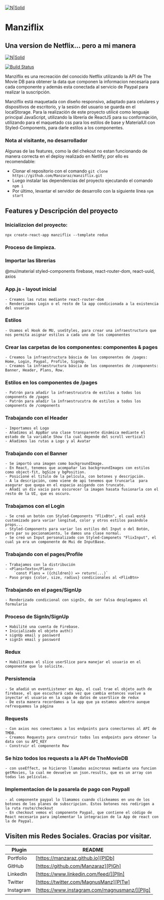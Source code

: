 [![N|Solid](https://i.ibb.co/X58M6Vm/Manzi-Banner2x.png)](https://manzaraz.github.io)

# Manziflix

## Una version de Netflix... pero a mi manera

[![N|Solid](https://i.ibb.co/3Y7kR0G/Captura-de-Pantalla-2022-01-05-a-la-s-14-42-31.png)](https://manziflix.netlify.app)

[![Build Status](https://travis-ci.org/joemccann/dillinger.svg?branch=master)](https://manzaraz.github.io)

Manziflix es una recreación del conocido Netflix utilizando la API de The Movie DB para obtener la data que componen la informacion necesaria para cada componente y además esta conectada al servicio de Paypal para realizar la suscripción.

Manziflix está maquetada con diseño responsivo, adaptado para celulares y dispositivos de escritorio, y la sesión del usuario se guarda en el localStorage. Para la realización de este proyecto utilicé como lenguaje principal JavaScript, utilizando la librería de ReactJS para su conformación, utilizando para el maquetado css para los estilos de base y MaterialUI con Styled-Components, para darle estilos a los componentes. 

### Nota al visitante, no desarrollador

Algunas de las features, como la del chekout no estan funcionando de manera correcta en el deploy realizado en Netlify; por ello es recomendable: 
   
   - Clonar el repositorio con el comando `git clone https://github.com/Manzaraz/manziflix.git`
   - Luego instalar las dependencias del proyecto ejecutando el comando `npm i`
   - Por último, levantar el servidor de desarrollo con la siguiente línea `npm start`

## Features y Descripción del proyecto

### Inicializcion del proyecto:

`npx create-react-app manziflix --template redux`

### Proceso de limpieza.

### Importar las librerias

@mui/material styled-components firebase, react-router-dom, react-uuid, axios

### App.js - layout inicial

    - Creamos las rutas mediante react-router-dom
    - Renderizamos Login o el resto de la app condicionada a la existencia del usuario

### Estilos

    - Usamos el Hook de MU, useStyles, para crear una infraestructura que nos permita asignar estilos a cada uno de los componentes

### Crear las carpetas de los componentes: componentes & pages

    - Creamos la infraestructura báscia de los componentes de /pages: Home, Login, Paypal, Profile, SignUp.
    - Creamos la infraestructura báscia de los componentes de /components: Banner, Header, Plans, Row.

### Estilos en los componentes de /pages

    - Patrón para añadir la infraestrucutra de estilos a todos los components de /pages
    - Patrón para añadir la infraestrucutra de estilos a todos los components de /components

### Trabajando con el Header

    - Importamos el Logo
    - Añadimos al AppBar una clase transparente dinámica mediante el estado de la variable Show (la cual depende del scroll vertical)
    - Añadimos las rutas a Logo y al Avatar

### Trabajando con el Banner

    - Se importó una imagen como backgroundImage.
    - En React, tenemos que acompañar las backgroundImages con estilos como object-fit, bgSize y bgPosition.
    - Posicioné el titulo de la película, con botones y descripción.
    - A la descripción, como viene de api tenemos que truncarla  para asegurar que quepa en el espacio asigando con truncate.
    - Añadí un div vacio para oscurecer la imagen hasata fusionarla con el resto de la UI, que es oscuro.

### Trabajamos con el Login

    - Se creó un botón con Styled-Components "FlixBtn", el cual está customizado para variar longitud, color y otros estilos pasándole props...
    - Styled-Components para variar los estilos del Input o del Botón, pero par su pocionamiento, le damos una clase normal.
    - Se creó un Input personalizado con Styled-Componets "FlixInput", el cual ya era un componente de Mui de InputBase.

### Trabajando con el pages/Profile

    - Trabajamos con la distribución
    - <Plans>Texto</Plans>
        `const Plans = ({children}) => return(...)`
    - Paso props {color, size, radius} condicionales al <FlixBtn>

### Trabajando en el pages/SignUp

    - Renderizado condicional con signIn, de ser falsa desplegamos el formulario

### Proceso de SignIn/SignUp

    • Habilité una cuenta de Firebase.
    • Inicializado el objeto auth()
    • signUp email y password
    • signIn email y password

### Redux

    • Habilitamos el slice userSlice para manejar el usuario en el componente que lo solicite.

### Persistencia

    - Se añadió un eventListener en App, el cual trae el objeto auth de firebase, el que escuchará cada vez que cambia entonces vuelve a inyectar el usuario en la capa de datos de userSlice de redux
    - De esta manera recordamos a la app que ya estamos adentro aunque refresquemos la página

### Requests

    - Con axios nos conectamos a los endpoints para conectarnos al API de TMDB.
    - Creamos Requests para construir todos los endpoints para obtener la data con su API_KEY
    - Construir el componente Row

### Se hizo todos los requests a la API de TheMovieDB

    - con useEffect, se hicieron llamadas asíncronas mediante una funcion getMovies, la cual me devuelve un json.results, que es un array con todas las películas.

### Implementacion de la pasarela de pago con Paypall

    - al componente paypal lo llamamos cuando clickeamos en uno de los botones de los planes de subscripcion. Estos botones nos redirigen a la ruta route/checkout
    - En checkout vemos el componente Paypal, que contiene el código de React necesario para implementar la integracion de la App de react con la de Paypal.
   
   
   
## Visiten mis Redes Sociales. Gracias por visitar.

| Plugin | README |
| ------ | ------ |
| Portfolio | [https://manzaraz.github.io][PlDb] |
| GitHub | [https://github.com/Manzaraz][PlGh] |
| LinkedIn | [https://www.linkedin.com/feed/][PlIn] |
| Twitter | [https://twitter.com/MagnusManz][PlTw] |
| Instagram | [https://www.instagram.com/magnusmanz/][PlIg] |



   
